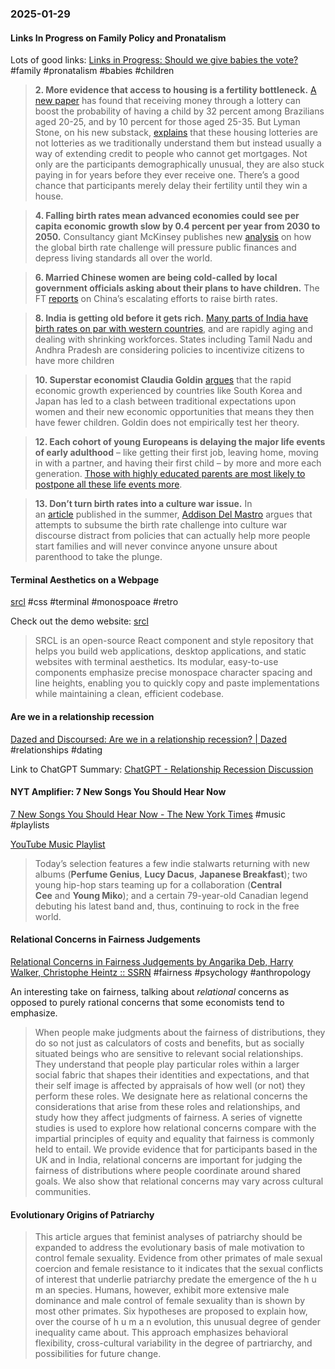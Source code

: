 ### 2025-01-29
#### Links In Progress on Family Policy and Pronatalism
Lots of good links: [Links in Progress: Should we give babies the vote?](https://www.worksinprogress.news/p/should-we-give-babies-the-vote) #family #pronatalism #babies #children 

> **2. More evidence that access to housing is a fertility bottleneck.** [A new paper](https://papers.ssrn.com/sol3/papers.cfm?abstract_id=5046571) has found that receiving money through a lottery can boost the probability of having a child by 32 percent among Brazilians aged 20-25, and by 10 percent for those aged 25-35. But Lyman Stone, on his new substack, [explains](https://substack.com/inbox/post/154338267?r=27r4jr&utm_campaign=post&utm_medium=web&triedRedirect=true) that these housing lotteries are not lotteries as we traditionally understand them but instead usually a way of extending credit to people who cannot get mortgages. Not only are the participants demographically unusual, they are also stuck paying in for years before they ever receive one. There’s a good chance that participants merely delay their fertility until they win a house.

> **4. Falling birth rates mean advanced economies could see per capita economic growth slow by 0.4 percent per year from 2030 to 2050.** Consultancy giant McKinsey publishes new [analysis](https://www.mckinsey.com/mgi/our-research/dependency-and-depopulation-confronting-the-consequences-of-a-new-demographic-reality#/) on how the global birth rate challenge will pressure public finances and depress living standards all over the world.

> **6. Married Chinese women are being cold-called by local government officials asking about their plans to have children.** The FT [reports](https://www.ft.com/content/5fdf42e1-2975-4c99-9031-a9f73c2251be) on China’s escalating efforts to raise birth rates.

> **8. India is getting old before it gets rich.** [Many parts of India have birth rates on par with western countries](https://www.bbc.co.uk/news/articles/ce9088men9xo), and are rapidly aging and dealing with shrinking workforces. States including Tamil Nadu and Andhra Pradesh are considering policies to incentivize citizens to have more children

> **10. Superstar economist Claudia Goldin** [argues](https://www.nber.org/system/files/working_papers/w33311/w33311.pdf?utm_campaign=PANTHEON_STRIPPED&amp%3Butm_medium=PANTHEON_STRIPPED&amp%3Butm_source=PANTHEON_STRIPPED) that the rapid economic growth experienced by countries like South Korea and Japan has led to a clash between traditional expectations upon women and their new economic opportunities that means they then have fewer children. Goldin does not empirically test her theory.

> **12. Each cohort of young Europeans is delaying the major life events of early adulthood** – like getting their first job, leaving home, moving in with a partner, and having their first child – by more and more each generation. [Those with highly educated parents are most likely to postpone all these life events more](https://www.demographic-research.org/volumes/vol51/23/51-23.pdf).

> **13. Don’t turn birth rates into a culture war issue.** In an [article](https://www.discoursemagazine.com/p/natalism-nimbyism-and-jd-vance) published in the summer, [Addison Del Mastro](https://x.com/ad_mastro) argues that attempts to subsume the birth rate challenge into culture war discourse distract from policies that can actually help more people start families and will never convince anyone unsure about parenthood to take the plunge.

#### Terminal Aesthetics on a Webpage
[srcl](https://github.com/internet-development/www-sacred/tree/main) #css #terminal #monospoace #retro

Check out the demo website: [srcl](https://www.sacred.computer)

> SRCL is an open-source React component and style repository that helps you build web applications, desktop applications, and static websites with terminal aesthetics. Its modular, easy-to-use components emphasize precise monospace character spacing and line heights, enabling you to quickly copy and paste implementations while maintaining a clean, efficient codebase.

#### Are we in a relationship recession
[Dazed and Discoursed: Are we in a relationship recession? \| Dazed](https://www.dazeddigital.com/life-culture/article/65934/1/dazed-and-discoursed-relationship-recession-podcast-dating-relationships) #relationships #dating 

Link to ChatGPT Summary: [ChatGPT - Relationship Recession Discussion](https://chatgpt.com/share/6799c9b6-5578-8012-b051-669a72737451)

#### NYT Amplifier: 7 New Songs You Should Hear Now
[7 New Songs You Should Hear Now - The New York Times](https://www.nytimes.com/2025/01/28/arts/music/amplifier-newsletter-japanese-breakfast-central-cee.html) #music #playlists

[YouTube Music Playlist](https://music.youtube.com/playlist?list=PLu_RmAJBNiIKmyZt3DcMGGYVFjtB-e1GG&si=rTjHSp9e7iKis3gg)

> Today’s selection features a few indie stalwarts returning with new albums (**Perfume Genius**, **Lucy Dacus**, **Japanese Breakfast**); two young hip-hop stars teaming up for a collaboration (**Central Cee** and **Young Miko**); and a certain 79-year-old Canadian legend debuting his latest band and, thus, continuing to rock in the free world.

#### Relational Concerns in Fairness Judgements
[Relational Concerns in Fairness Judgements by Angarika Deb, Harry Walker, Christophe Heintz :: SSRN](https://papers.ssrn.com/sol3/papers.cfm?abstract_id=4910643) #fairness #psychology #anthropology 

An interesting take on fairness, talking about _relational_ concerns as opposed to purely rational concerns that some economists tend to emphasize.

> When people make judgments about the fairness of distributions, they do so not just as calculators of costs and benefits, but as socially situated beings who are sensitive to relevant social relationships. They understand that people play particular roles within a larger social fabric that shapes their identities and expectations, and that their self image is affected by appraisals of how well (or not) they perform these roles. We designate here as relational concerns the considerations that arise from these roles and relationships, and study how they affect judgments of fairness. A series of vignette studies is used to explore how relational concerns compare with the impartial principles of equity and equality that fairness is commonly held to entail. We provide evidence that for participants based in the UK and in India, relational concerns are important for judging the fairness of distributions where people coordinate around shared goals. We also show that relational concerns may vary across cultural communities.

#### Evolutionary Origins of Patriarchy

> This article argues that feminist analyses of patriarchy should be
expanded to address the evolutionary basis of male motivation to control female sexuality. Evidence from other primates of male sexual coercion and female resistance to it indicates that the sexual conflicts of interest that underlie patriarchy predate the emergence of the h u m an species. Humans, however, exhibit more extensive male dominance and
male control of female sexuality than is shown by most other primates.
Six hypotheses are proposed to explain how, over the course of h u m a n
evolution, this unusual degree of gender inequality came about. This
approach emphasizes behavioral flexibility, cross-cultural variability in
the degree of partriarchy, and possibilities for future change.